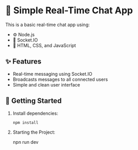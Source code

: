 # 💬 Simple Real-Time Chat App

This is a basic real-time chat app using:

- ⚙️ Node.js
- 🔌 Socket.IO
- 🧱 HTML, CSS, and JavaScript

## ✨ Features

- Real-time messaging using Socket.IO
- Broadcasts messages to all connected users
- Simple and clean user interface

## 🚀 Getting Started

1. Install dependencies:
   ```bash
   npm install
2. Starting the Project:

    npn run dev
